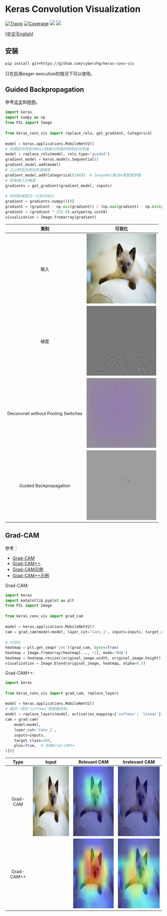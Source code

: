 # Keras Convolution Visualization

[![Travis](https://travis-ci.com/CyberZHG/keras-conv-vis.svg?branch=master)](https://travis-ci.org/CyberZHG/keras-conv-vis)
[![Coverage](https://coveralls.io/repos/github/CyberZHG/keras-conv-vis/badge.svg?branch=master)](https://coveralls.io/github/CyberZHG/keras-conv-vis)
![](https://img.shields.io/badge/keras-tensorflow-blue.svg)
![](https://img.shields.io/badge/keras-tf.keras-blue.svg)

\[[中文](https://github.com/CyberZHG/keras-conv-vis/blob/master/README.zh-CN.md)|[English](https://github.com/CyberZHG/keras-conv-vis/blob/master/README.md)\]

## 安装

```bash
pip install git+https://github.com/cyberzhg/keras-conv-vis
```

只在启用eager execution的情况下可以使用。

## Guided Backpropagation

参考[论文](https://arxiv.org/pdf/1412.6806.pdf)和[样例](./demo/guided_backpropagation.py)。

```python
import keras
import numpy as np
from PIL import Image

from keras_conv_vis import replace_relu, get_gradient, Categorical

model = keras.applications.MobileNetV2()
# 将模型中所有的ReLU替换为所需的特殊反向传播
model = replace_relu(model, relu_type='guided')
gradient_model = keras.models.Sequential()
gradient_model.add(model)
# 只让特定的类别传递梯度
gradient_model.add(Categorical(284))  # ImageNet第284类是暹罗猫
# 获取输入的梯度
gradients = get_gradient(gradient_model, inputs)

# 将得到梯度归一化和可视化
gradient = gradients.numpy()[0]
gradient = (gradient - np.min(gradient)) / (np.max(gradient) - np.min(gradient) + 1e-4)
gradient = (gradient * 255.0).astype(np.uint8)
visualization = Image.fromarray(gradient)
```

| 类别 | 可视化 |
|:-:|:-:|
| 输入 | <img src="https://github.com/CyberZHG/keras-conv-vis/raw/master/samples/cat.jpg" width="224" height="224" /> |
| 梯度 | <img src="https://github.com/CyberZHG/keras-conv-vis/raw/master/samples/cat_gradient_relevant.jpg" width="224" height="224" /> |
| Deconvnet without Pooling Switches | <img src="https://github.com/CyberZHG/keras-conv-vis/raw/master/samples/cat_deconvnet_relevant.jpg" width="224" height="224" /> |
| Guided Backpropagation | <img src="https://github.com/CyberZHG/keras-conv-vis/raw/master/samples/cat_guided_relevant.jpg" width="224" height="224" /> |


## Grad-CAM

参考：
* [Grad-CAM](https://arxiv.org/pdf/1610.02391.pdf)
* [Grad-CAM++](https://arxiv.org/pdf/1710.11063.pdf).
* [Grad-CAM示例](https://github.com/CyberZHG/keras-conv-vis/blob/master/demo/grad_cam.py)
* [Grad-CAM++示例](https://github.com/CyberZHG/keras-conv-vis/blob/master/demo/grad_cam++.py)

Grad-CAM:

```python
import keras
import matplotlib.pyplot as plt
from PIL import Image

from keras_conv_vis import grad_cam

model = keras.applications.MobileNetV2()
cam = grad_cam(model=model, layer_cut='Conv_1', inputs=inputs, target_class=284)[0]

# 可视化
heatmap = plt.get_cmap('jet')(grad_cam, bytes=True)
heatmap = Image.fromarray(heatmap[..., :3], mode='RGB')
heatmap = heatmap.resize((original_image.width, original_image.height), resample=Image.BILINEAR)
visualization = Image.blend(original_image, heatmap, alpha=0.5)
```

Grad-CAM++:

```python
import keras

from keras_conv_vis import grad_cam, replace_layers

model = keras.applications.MobileNetV2()
# 最后一层的`softmax`需要被去除。
model = replace_layers(model, activation_mapping={'softmax': 'linear'})
cam = grad_cam(
    model=model,
    layer_cut='Conv_1',
    inputs=inputs,
    target_class=284,
    plus=True,  # 启用Grad-CAM++
)[0]
```

| Type | Input | Relevant CAM | Irrelevant CAM|
|:-:|:-:|:-:|:-:|
| Grad-CAM | <img src="https://github.com/CyberZHG/keras-conv-vis/raw/master/samples/cat.jpg" width="224" height="224" /> | <img src="https://github.com/CyberZHG/keras-conv-vis/raw/master/samples/cat_grad-cam_relevant.jpg" width="224" height="224" /> | <img src="https://github.com/CyberZHG/keras-conv-vis/raw/master/samples/cat_grad-cam_irrelevant.jpg" width="224" height="224" /> |
| Grad-CAM++ |  | <img src="https://github.com/CyberZHG/keras-conv-vis/raw/master/samples/cat_grad-cam++_relevant.jpg" width="224" height="224" /> | <img src="https://github.com/CyberZHG/keras-conv-vis/raw/master/samples/cat_grad-cam++_irrelevant.jpg" width="224" height="224" /> |
